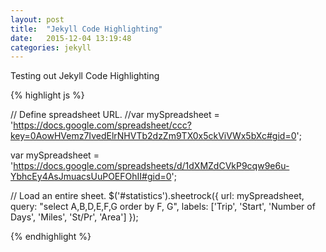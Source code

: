 ```yaml
---
layout: post
title:  "Jekyll Code Highlighting"
date:   2015-12-04 13:19:48
categories: jekyll 
---
```

Testing out Jekyll Code Highlighting

{% highlight js %} 

// Define spreadsheet URL.
//var mySpreadsheet = 'https://docs.google.com/spreadsheet/ccc?key=0AowHVemz7IvedElrNHVTb2dzZm9TX0x5ckViVWx5bXc#gid=0';

var mySpreadsheet = 'https://docs.google.com/spreadsheets/d/1dXMZdCVkP9cqw9e6u-YbhcEy4AsJmuacsUuPOEFOhII#gid=0';

// Load an entire sheet.
$('#statistics').sheetrock({
  url: mySpreadsheet,
  query: "select A,B,D,E,F,G order by F, G",
  labels: ['Trip', 'Start', 'Number of Days', 'Miles', 'St/Pr', 'Area']
});

{% endhighlight %}